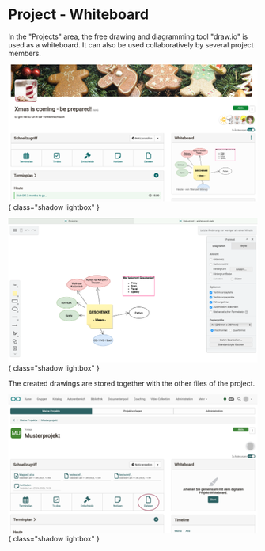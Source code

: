# Project - Whiteboard

In the "Projects" area, the free drawing and diagramming tool "draw.io" is used as a whiteboard. It can also be used collaboratively by several project members.

![project_whiteboard_v1_de.png](assets/project_whiteboard_v1_de.png){ class="shadow lightbox" }


![project_drawio_v1_de.png](assets/project_drawio_v1_de.png){ class="shadow lightbox" }


The created drawings are stored together with the other files of the project.

![project_drawio_files_v1_de.png](assets/project_drawio_files_v1_de.png){ class="shadow lightbox" }